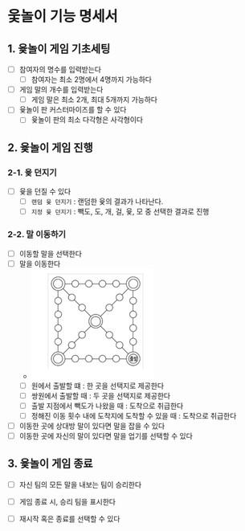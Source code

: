 # 웇놀이 기능 명세서

## 1. 윷놀이 게임 기초세팅
- [ ] 참여자의 명수를 입력받는다
  - [ ] 참여자는 최소 2명에서 4명까지 가능하다
- [ ] 게임 말의 개수를 입력받는다
  - [ ] 게임 말은 최소 2개, 최대 5개까지 가능하다
- [ ] 윷놀이 판 커스터마이즈를 할 수 있다
  - [ ] 윷놀이 판의 최소 다각형은 사각형이다

## 2. 윷놀이 게임 진행

### 2-1. 윷 던지기
- [ ] 윷을 던질 수 있다
  - [ ] `랜덤 윷 던지기` : 랜덤한 윷의 결과가 나타난다.
  - [ ] `지정 윷 던지기` : 빽도, 도, 개, 걸, 윷, 모 중 선택한 결과로 진행

### 2-2. 말 이동하기
- [ ] 이동할 말을 선택한다
- [ ] 말을 이동한다
  - ![yutnoriEx.png](yutnoriEx.png)
  - [ ] 원에서 출발할 떄 : 한 곳을 선택지로 제공한다
  - [ ] 쌍원에서 출발할 때 : 두 곳을 선택지로 제공한다
  - [ ] 출발 지점에서 빽도가 나왔을 때 : 도착으로 취급한다
  - [ ] 정해진 이동 횟수 내에 도착지에 도착할 수 있을 때 : 도착으로 취급한다
- [ ] 이동한 곳에 상대방 말이 있다면 말을 잡을 수 있다
- [ ] 이동한 곳에 자신의 말이 있다면 말을 업기를 선택할 수 있다

## 3. 윷놀이 게임 종료
- [ ] 자신 팀의 모든 말을 내보는 팀이 승리한다
- [ ] 게임 종료 시, 승리 팀을 표시한다
- [ ] 재시작 혹은 종료를 선택할 수 있다

